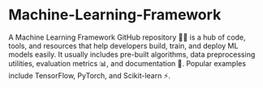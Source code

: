 # Machine-Learning-Framework
A Machine Learning Framework GitHub repository 🤖📂 is a hub of code, tools, and resources that help developers build, train, and deploy ML models easily. It usually includes pre-built algorithms, data preprocessing utilities, evaluation metrics 📊, and documentation 📜. Popular examples include TensorFlow, PyTorch, and Scikit-learn ⚡.
